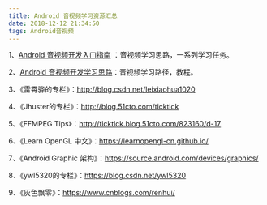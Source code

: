 ```yaml
---
title: Android 音视频学习资源汇总
date: 2018-12-12 21:34:50
tags: Android音视频
---
```


1、[Android 音视频开发入门指南](http://blog.51cto.com/ticktick/1956269) ：音视频学习思路，一系列学习任务。

2、[Android 音视频开发学习思路](https://www.cnblogs.com/renhui/p/7452572.html)：音视频学习路径，教程。

3、《雷霄骅的专栏》：<http://blog.csdn.net/leixiaohua1020>

4、《Jhuster的专栏》：<http://blog.51cto.com/ticktick>

5、《FFMPEG Tips》：<http://ticktick.blog.51cto.com/823160/d-17>

6、《Learn OpenGL 中文》：<https://learnopengl-cn.github.io/>

7、《Android Graphic 架构》：<https://source.android.com/devices/graphics/>

8、《ywl5320的专栏》：<https://blog.csdn.net/ywl5320>

9、《灰色飘零》：https://www.cnblogs.com/renhui/

